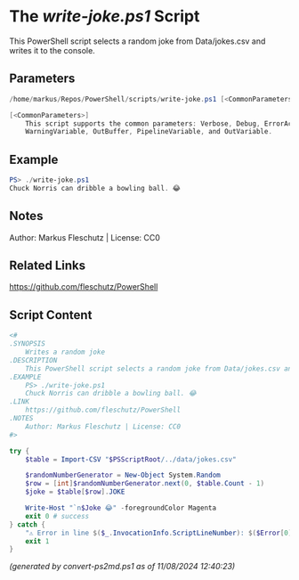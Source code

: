 The *write-joke.ps1* Script
===========================

This PowerShell script selects a random joke from Data/jokes.csv and writes it to the console.

Parameters
----------
```powershell
/home/markus/Repos/PowerShell/scripts/write-joke.ps1 [<CommonParameters>]

[<CommonParameters>]
    This script supports the common parameters: Verbose, Debug, ErrorAction, ErrorVariable, WarningAction, 
    WarningVariable, OutBuffer, PipelineVariable, and OutVariable.
```

Example
-------
```powershell
PS> ./write-joke.ps1
Chuck Norris can dribble a bowling ball. 😂

```

Notes
-----
Author: Markus Fleschutz | License: CC0

Related Links
-------------
https://github.com/fleschutz/PowerShell

Script Content
--------------
```powershell
<#
.SYNOPSIS
	Writes a random joke
.DESCRIPTION
	This PowerShell script selects a random joke from Data/jokes.csv and writes it to the console.
.EXAMPLE
	PS> ./write-joke.ps1
	Chuck Norris can dribble a bowling ball. 😂
.LINK
	https://github.com/fleschutz/PowerShell
.NOTES
	Author: Markus Fleschutz | License: CC0
#>

try {
	$table = Import-CSV "$PSScriptRoot/../data/jokes.csv"

	$randomNumberGenerator = New-Object System.Random
	$row = [int]$randomNumberGenerator.next(0, $table.Count - 1)
	$joke = $table[$row].JOKE

	Write-Host "`n$Joke 😂" -foregroundColor Magenta
	exit 0 # success
} catch {
	"⚠️ Error in line $($_.InvocationInfo.ScriptLineNumber): $($Error[0])"
	exit 1
}
```

*(generated by convert-ps2md.ps1 as of 11/08/2024 12:40:23)*
